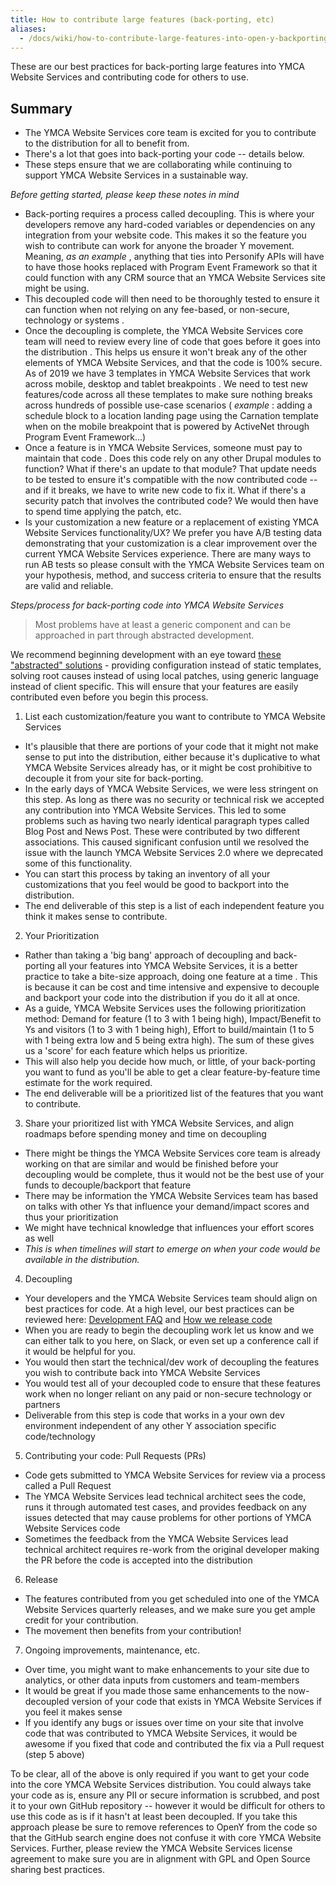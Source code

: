 ```yaml
---
title: How to contribute large features (back-porting, etc)
aliases:
  - /docs/wiki/how-to-contribute-large-features-into-open-y-backporting-etc/
---
```


These are our best practices for back-porting large features into YMCA Website Services and contributing code for others to use.

## Summary

* The YMCA Website Services core team is excited for you to contribute to the distribution for all to benefit from.
* There's a lot that goes into back-porting your code -- details below.
* These steps ensure that we are collaborating while continuing to support YMCA Website Services in a sustainable way.

*Before getting started, please keep these notes in mind*

* Back-porting requires a process called decoupling. This is where your developers remove any hard-coded variables or dependencies on any integration from your website code. This makes it so the feature you wish to contribute can work for anyone the broader Y movement. Meaning, *as an example* , anything that ties into Personify APIs will have to have those hooks replaced with Program Event Framework so that it could function with any CRM source that an YMCA Website Services site might be using.
* This decoupled code will then need to be thoroughly tested to ensure it can function when not relying on any fee-based, or non-secure, technology or systems .
* Once the decoupling is complete, the YMCA Website Services core team will need to review every line of code that goes before it goes into the distribution . This helps us ensure it won't break any of the other elements of YMCA Website Services, and that the code is 100% secure. As of 2019 we have 3 templates in YMCA Website Services that work across mobile, desktop and tablet breakpoints . We need to test new features/code across all these templates to make sure nothing breaks across hundreds of possible use-case scenarios ( *example* : adding a schedule block to a location landing page using the Carnation template when on the mobile breakpoint that is powered by ActiveNet through Program Event Framework...)
* Once a feature is in YMCA Website Services, someone must pay to maintain that code . Does this code rely on any other Drupal modules to function? What if there's an update to that module? That update needs to be tested to ensure it's compatible with the now contributed code -- and if it breaks, we have to write new code to fix it. What if there's a security patch that involves the contributed code? We would then have to spend time applying the patch, etc.
* Is your customization a new feature or a replacement of existing YMCA Website Services functionality/UX? We prefer you have A/B testing data demonstrating that your customization is a clear improvement over the current YMCA Website Services experience. There are many ways to run AB tests so please consult with the YMCA Website Services team on your hypothesis, method, and success criteria to ensure that the results are valid and reliable.

*Steps/process for back-porting code into YMCA Website Services*

> Most problems have at least a generic component and can be approached in part through abstracted development.

We recommend beginning development with an eye toward [these "abstracted" solutions](https://guidebook.civicactions.com/en/latest/practice-areas/engineering/drupal/most-important-decision-in-developing-a-drupal-site-contributed-vs-custom-development/) - providing configuration instead of static templates, solving root causes instead of using local patches, using generic language instead of client specific. This will ensure that your features are easily contributed even before you begin this process.

1. List each customization/feature you want to contribute to YMCA Website Services

* It's plausible that there are portions of your code that it might not make sense to put into the distribution, either because it's duplicative to what YMCA Website Services already has, or it might be cost prohibitive to decouple it from your site for back-porting.
* In the early days of YMCA Website Services, we were less stringent on this step. As long as there was no security or technical risk we accepted any contribution into YMCA Website Services. This led to some problems such as having two nearly identical paragraph types called Blog Post and News Post. These were contributed by two different associations. This caused significant confusion until we resolved the issue with the launch YMCA Website Services 2.0 where we deprecated some of this functionality.
* You can start this process by taking an inventory of all your customizations that you feel would be good to backport into the distribution.
* The end deliverable of this step is a list of each independent feature you think it makes sense to contribute.

2. Your Prioritization

* Rather than taking a 'big bang' approach of decoupling and back-porting all your features into YMCA Website Services, it is a better practice to take a bite-size approach, doing one feature at a time . This is because it can be cost and time intensive and expensive to decouple and backport your code into the distribution if you do it all at once.
* As a guide, YMCA Website Services uses the following prioritization method: Demand for feature (1 to 3 with 1 being high), Impact/Benefit to Ys and visitors (1 to 3 with 1 being high), Effort to build/maintain (1 to 5 with 1 being extra low and 5 being extra high). The sum of these gives us a 'score' for each feature which helps us prioritize.
* This will also help you decide how much, or little, of your back-porting you want to fund as you'll be able to get a clear feature-by-feature time estimate for the work required.
* The end deliverable will be a prioritized list of the features that you want to contribute.

3. Share your prioritized list with YMCA Website Services, and align roadmaps before spending money and time on decoupling

* There might be things the YMCA Website Services core team is already working on that are similar and would be finished before your decoupling would be complete, thus it would not be the best use of your funds to decouple/backport that feature
* There may be information the YMCA Website Services team has based on talks with other Ys that influence your demand/impact scores and thus your prioritization
* We might have technical knowledge that influences your effort scores as well
* *This is when timelines will start to emerge on when your code would be available in the distribution.*

4. Decoupling

* Your developers and the YMCA Website Services team should align on best practices for code. At a high level, our best practices can be reviewed here: [Development FAQ](../development-faq) and [How we release code](../how-we-release-openy-distribution-from-code-perspective)
* When you are ready to begin the decoupling work let us know and we can either talk to you here, on Slack, or even set up a conference call if it would be helpful for you.
* You would then start the technical/dev work of decoupling the features you wish to contribute back into YMCA Website Services
* You would test all of your decoupled code to ensure that these features work when no longer reliant on any paid or non-secure technology or partners
* Deliverable from this step is code that works in a your own dev environment independent of any other Y association specific code/technology

5. Contributing your code: Pull Requests (PRs)

* Code gets submitted to YMCA Website Services for review via a process called a Pull Request
* The YMCA Website Services lead technical architect sees the code, runs it through automated test cases, and provides feedback on any issues detected that may cause problems for other portions of YMCA Website Services code
* Sometimes the feedback from the YMCA Website Services lead technical architect requires re-work from the original developer making the PR before the code is accepted into the distribution

6. Release

* The features contributed from you get scheduled into one of the YMCA Website Services quarterly releases, and we make sure you get ample credit for your contribution.
* The movement then benefits from your contribution!

7. Ongoing improvements, maintenance, etc.

* Over time, you might want to make enhancements to your site due to analytics, or other data inputs from customers and team-members
* It would be great if you made those same enhancements to the now-decoupled version of your code that exists in YMCA Website Services if you feel it makes sense
* If you identify any bugs or issues over time on your site that involve code that was contributed to YMCA Website Services, it would be awesome if you fixed that code and contributed the fix via a Pull request (step 5 above)

To be clear, all of the above is only required if you want to get your code into the core YMCA Website Services distribution. You could always take your code as is, ensure any PII or secure information is scrubbed, and post it to your own GitHub repository -- however it would be difficult for others to use this code as is if it hasn't at least been decoupled. If you take this approach please be sure to remove references to OpenY from the code so that the GitHub search engine does not confuse it with core YMCA Website Services. Further, please review the YMCA Website Services license agreement to make sure you are in alignment with GPL and Open Source sharing best practices.